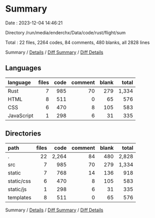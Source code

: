 # Summary

Date : 2023-12-04 14:46:21

Directory /run/media/enderchx/Data/code/rust/flight/sum

Total : 22 files,  2264 codes, 84 comments, 480 blanks, all 2828 lines

Summary / [Details](details.md) / [Diff Summary](diff.md) / [Diff Details](diff-details.md)

## Languages
| language | files | code | comment | blank | total |
| :--- | ---: | ---: | ---: | ---: | ---: |
| Rust | 7 | 985 | 70 | 279 | 1,334 |
| HTML | 8 | 511 | 0 | 65 | 576 |
| CSS | 6 | 470 | 8 | 105 | 583 |
| JavaScript | 1 | 298 | 6 | 31 | 335 |

## Directories
| path | files | code | comment | blank | total |
| :--- | ---: | ---: | ---: | ---: | ---: |
| . | 22 | 2,264 | 84 | 480 | 2,828 |
| src | 7 | 985 | 70 | 279 | 1,334 |
| static | 7 | 768 | 14 | 136 | 918 |
| static/css | 6 | 470 | 8 | 105 | 583 |
| static/js | 1 | 298 | 6 | 31 | 335 |
| templates | 8 | 511 | 0 | 65 | 576 |

Summary / [Details](details.md) / [Diff Summary](diff.md) / [Diff Details](diff-details.md)